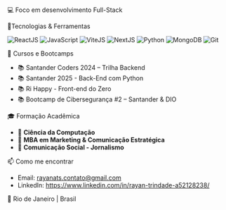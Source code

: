 💻 Foco em desenvolvimento Full-Stack

🧠Tecnologias & Ferramentas  

  ![ReactJS](https://img.shields.io/badge/-ReactJS-61DAFB?style=for-the-badge&logo=react&logoColor=000)
![JavaScript](https://img.shields.io/badge/-JavaScript-F7DF1E?style=for-the-badge&logo=javascript&logoColor=000)
![ViteJS](https://img.shields.io/badge/-Vite-646CFF?style=for-the-badge&logo=vite&logoColor=white)
![NextJS](https://img.shields.io/badge/-Next.js-000?style=for-the-badge&logo=nextdotjs)
![Python](https://img.shields.io/badge/-Python-3776AB?style=for-the-badge&logo=python&logoColor=fff)
![MongoDB](https://img.shields.io/badge/-MongoDB-47A248?style=for-the-badge&logo=mongodb&logoColor=fff)
![Git](https://img.shields.io/badge/-Git-F05032?style=for-the-badge&logo=git&logoColor=fff)

🚀 Cursos e Bootcamps
  - 📚 Santander Coders 2024 – Trilha Backend  
  - 📚 Santander 2025 - Back-End com Python  
  - 📚 Ri Happy - Front-end do Zero  
  - 📚 Bootcamp de Cibersegurança #2 – Santander & DIO  

🎓 Formação Acadêmica 
  - 📘 **Ciência da Computação**  
  - 📗 **MBA em Marketing & Comunicação Estratégica**   
  - 📙 **Comunicação Social - Jornalismo**  

📫 Como me encontrar  
- Email: rayanats.contato@gmail.com  
- LinkedIn: https://www.linkedin.com/in/rayan-trindade-a52128238/

📍 Rio de Janeiro | Brasil

